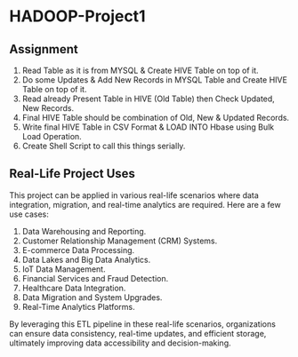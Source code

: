 # HADOOP-Project1
## Assignment

1) Read Table as it is from MYSQL & Create HIVE Table on top of it.
2) Do some Updates & Add New Records in MYSQL Table and Create HIVE Table on top of it.
3) Read already Present Table in HIVE (Old Table) then Check Updated, New Records.
4) Final HIVE Table should be combination of Old, New & Updated Records.
5) Write final HIVE Table in CSV Format & LOAD INTO Hbase using Bulk Load Operation.
6) Create Shell Script to call this things serially.

## Real-Life Project Uses

This project can be applied in various real-life scenarios where data integration, migration, and real-time analytics are required. Here are a few use cases:

1) Data Warehousing and Reporting.
2) Customer Relationship Management (CRM) Systems.
3) E-commerce Data Processing.
4) Data Lakes and Big Data Analytics.
5) IoT Data Management.
6) Financial Services and Fraud Detection.
7) Healthcare Data Integration.
8) Data Migration and System Upgrades.
9) Real-Time Analytics Platforms.

By leveraging this ETL pipeline in these real-life scenarios, organizations can ensure data consistency, real-time updates, and efficient storage, ultimately improving data accessibility and decision-making.
